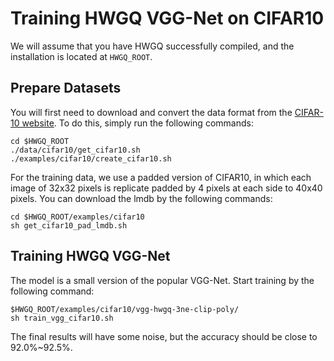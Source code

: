 # Training HWGQ VGG-Net on CIFAR10

We will assume that you have HWGQ successfully compiled, and the installation is located at `HWGQ_ROOT`.

## Prepare Datasets

You will first need to download and convert the data format from the [CIFAR-10 website](http://www.cs.toronto.edu/~kriz/cifar.html). To do this, simply run the following commands:

    cd $HWGQ_ROOT
    ./data/cifar10/get_cifar10.sh
    ./examples/cifar10/create_cifar10.sh

For the training data, we use a padded version of CIFAR10, in which each image of 32x32 pixels is replicate padded by 4 pixels at each side to 40x40 pixels. You can download the lmdb by the following commands:

    cd $HWGQ_ROOT/examples/cifar10
    sh get_cifar10_pad_lmdb.sh


## Training HWGQ VGG-Net

The model is a small version of the popular VGG-Net. Start training by the following command:

    $HWGQ_ROOT/examples/cifar10/vgg-hwgq-3ne-clip-poly/
    sh train_vgg_cifar10.sh

The final results will have some noise, but the accuracy should be close to 92.0%~92.5%.
